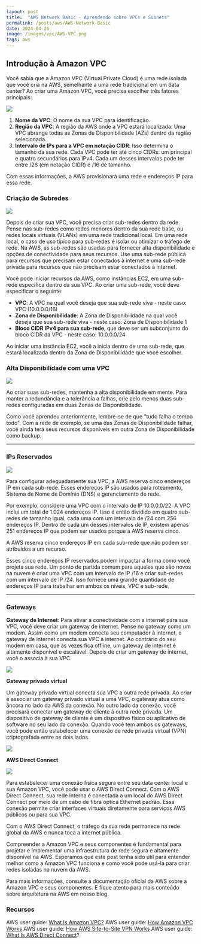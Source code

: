 ```yaml
---
layout: post
title:  "AWS Network Basic - Aprendendo sobre VPCs e Subnets"
permalink: /posts/aws/AWS-Network-Basic
date: 2024-04-26
image: /images/vpc/AWS-VPC.png
tags: aws
---
```



## Introdução à Amazon VPC


Você sabia que a Amazon VPC (Virtual Private Cloud) é uma rede isolada que você cria na AWS, semelhante a uma rede tradicional em um data center? Ao criar uma Amazon VPC, você precisa escolher três fatores principais:

![](https://img1.daumcdn.net/thumb/R300x0/?fname=https://blog.kakaocdn.net/dn/H8M8X/btqU0y3GJoY/8Yb5Wq9cTkIntuKKW31J00/img.png)

1. **Nome da VPC**: O nome da sua VPC para identificação.
2. **Região da VPC**: A região da AWS onde a VPC estará localizada. Uma VPC abrange todas as Zonas de Disponibilidade (AZs) dentro da região selecionada.
3. **Intervalo de IPs para a VPC em notação CIDR**: Isso determina o tamanho da sua rede. Cada VPC pode ter até cinco CIDRs: um principal e quatro secundários para IPv4. Cada um desses intervalos pode ter entre /28 (em notação CIDR) e /16 de tamanho.

Com essas informações, a AWS provisionará uma rede e endereços IP para essa rede.

### Criação de Subredes

![](/images/vpc/vpc_subnets.png)

Depois de criar sua VPC, você precisa criar sub-redes dentro da rede. Pense nas sub-redes como redes menores dentro da sua rede base, ou redes locais virtuais (VLANs) em uma rede tradicional local. Em uma rede local, o caso de uso típico para sub-redes é isolar ou otimizar o tráfego de rede. Na AWS, as sub-redes são usadas para fornecer alta disponibilidade e opções de conectividade para seus recursos. Use uma sub-rede pública para recursos que precisam estar conectados à internet e uma sub-rede privada para recursos que não precisam estar conectados à internet.

Você pode iniciar recursos da AWS, como instâncias EC2, em uma sub-rede específica dentro da sua VPC. Ao criar uma sub-rede, você deve especificar o seguinte:

- **VPC**: A VPC na qual você deseja que sua sub-rede viva - neste caso: VPC (10.0.0.0/16)
- **Zona de Disponibilidade**: A Zona de Disponibilidade na qual você deseja que sua sub-rede viva - neste caso: Zona de Disponibilidade 1
- **Bloco CIDR IPv4 para sua sub-rede**, que deve ser um subconjunto do bloco CIDR da VPC - neste caso: 10.0.0.0/24

Ao iniciar uma instância EC2, você a inicia dentro de uma sub-rede, que estará localizada dentro da Zona de Disponibilidade que você escolher.

### Alta Disponibilidade com uma VPC


![](/images/vpc/vpc_azs.png)

Ao criar suas sub-redes, mantenha a alta disponibilidade em mente. Para manter a redundância e a tolerância a falhas, crie pelo menos duas sub-redes configuradas em duas Zonas de Disponibilidade.

Como você aprendeu anteriormente, lembre-se de que "tudo falha o tempo todo". Com a rede de exemplo, se uma das Zonas de Disponibilidade falhar, você ainda terá seus recursos disponíveis em outra Zona de Disponibilidade como backup.

---

### IPs Reservados

![](/images/vpc/ips.png)

Para configurar adequadamente sua VPC, a AWS reserva cinco endereços IP em cada sub-rede. Esses endereços IP são usados para roteamento, Sistema de Nome de Domínio (DNS) e gerenciamento de rede.

Por exemplo, considere uma VPC com o intervalo de IP 10.0.0.0/22. A VPC inclui um total de 1.024 endereços IP. Isso é então dividido em quatro sub-redes de tamanho igual, cada uma com um intervalo de /24 com 256 endereços IP. Dentro de cada um desses intervalos de IP, existem apenas 251 endereços IP que podem ser usados porque a AWS reserva cinco.

A AWS reserva cinco endereços IP em cada sub-rede que não podem ser atribuídos a um recurso.

Esses cinco endereços IP reservados podem impactar a forma como você projeta sua rede. Um ponto de partida comum para aqueles que são novos na nuvem é criar uma VPC com um intervalo de IP /16 e criar sub-redes com um intervalo de IP /24. Isso fornece uma grande quantidade de endereços IP para trabalhar em ambos os níveis, VPC e sub-rede.

---

### Gateways



**Gateway de Internet**: Para ativar a conectividade com a internet para sua VPC, você deve criar um gateway de internet. Pense no gateway como um modem. Assim como um modem conecta seu computador à internet, o gateway de internet conecta sua VPC à internet. Ao contrário do seu modem em casa, que às vezes fica offline, um gateway de internet é altamente disponível e escalável. Depois de criar um gateway de internet, você o associa à sua VPC.

![](/images/vpc/internet_gateway.png)

**Gateway privado virtual**

 Um gateway privado virtual conecta sua VPC a outra rede privada. Ao criar e associar um gateway privado virtual a uma VPC, o gateway atua como âncora no lado da AWS da conexão. No outro lado da conexão, você precisará conectar um gateway de cliente à outra rede privada. Um dispositivo de gateway de cliente é um dispositivo físico ou aplicativo de software no seu lado da conexão. Quando você tem ambos os gateways, você pode então estabelecer uma conexão de rede privada virtual (VPN) criptografada entre os dois lados.

![](/images/vpc/virtual_private-gateway.png)

**AWS Direct Connect**

![](/images/vpc/direct_connect.png)

Para estabelecer uma conexão física segura entre seu data center local e sua Amazon VPC, você pode usar o AWS Direct Connect. Com o AWS Direct Connect, sua rede interna é conectada a um local do AWS Direct Connect por meio de um cabo de fibra óptica Ethernet padrão. Essa conexão permite criar interfaces virtuais diretamente para serviços AWS públicos ou para sua VPC.

Com o AWS Direct Connect, o tráfego da sua rede permanece na rede global da AWS e nunca toca a internet pública.



Compreender a Amazon VPC e seus componentes é fundamental para projetar e implementar uma infraestrutura de rede segura e altamente disponível na AWS. Esperamos que este post tenha sido útil para entender melhor como a Amazon VPC funciona e como você pode usá-la para criar redes isoladas na nuvem da AWS.

Para mais informações, consulte a documentação oficial da AWS sobre a Amazon VPC e seus componentes. E fique atento para mais conteúdo sobre arquitetura na AWS em nosso blog.

### Recursos 

AWS user guide: [What Is Amazon VPC?](https://docs.aws.amazon.com/vpc/latest/userguide/what-is-amazon-vpc.html)
AWS user guide: [How Amazon VPC Works](https://docs.aws.amazon.com/vpc/latest/userguide/how-it-works.html)
AWS user guide: [How AWS Site-to-Site VPN Works](https://docs.aws.amazon.com/vpn/latest/s2svpn/how_it_works.html)
AWS user guide: [What Is AWS Direct Connect](https://docs.aws.amazon.com/directconnect/latest/UserGuide/Welcome.html)?